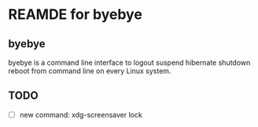 # REAMDE for byebye

## byebye

byebye is a command line interface to logout suspend hibernate shutdown reboot from command line on every Linux system.

## TODO

- [ ] new command: xdg-screensaver lock
